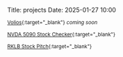 Title: projects
Date: 2025-01-27 10:00

<small>[Volios](https://volios.com){:target="_blank"} <em>coming soon</em></small>

<small>[NVDA 5090 Stock Checker](https://github.com/ara0z/nvidia-rtx-5090-stock-checker){:target="_blank"}</small>

<small>[RKLB Stock Pitch](https://docs.google.com/presentation/d/12aOb0Hu10oJEOfnOQ5i99fPJMAfhqKZe/edit?usp=sharing&ouid=111738084780586701251&rtpof=true&sd=true){:target="_blank"}</small>
